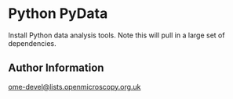 Python PyData
=============

Install Python data analysis tools.
Note this will pull in a large set of dependencies.


Author Information
------------------

ome-devel@lists.openmicroscopy.org.uk
